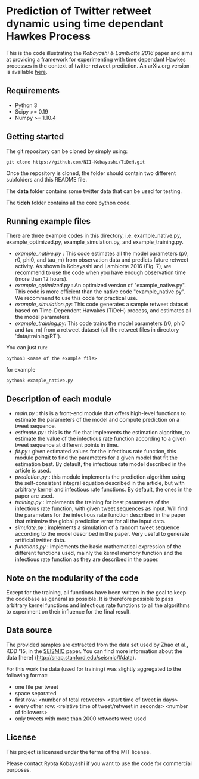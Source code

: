 # Prediction of Twitter retweet dynamic using time dependant Hawkes Process

This is the code illustrating the *Kobayashi & Lambiotte 2016* paper and aims at
providing a framework for experimenting with time dependant Hawkes processes in
the context of twitter retweet prediction. An arXiv.org version is available 
[here](https://arxiv.org/abs/1603.09449).

## Requirements

 - Python 3
 - Scipy >= 0.19
 - Numpy >= 1.10.4

## Getting started

The git repository can be cloned by simply using:

    git clone https://github.com/NII-Kobayashi/TiDeH.git

Once the repository is cloned, the folder should contain two different
subfolders and this README file.

The **data** folder contains some twitter data that can be used for testing.

The **tideh** folder contains all the core python code.

## Running example files

There are three example codes in this directory, i.e. example_native.py, example_optimized.py, example_simulation.py, 
and example_training.py.

- *example_native.py* : This code estimates all the model parameters (p0, r0, phi0, and tau_m) from observation data 
and predicts future retweet activity. As shown in Kobayashi and Lambiotte 2016 (Fig. 7), we recommend to use the code 
when you have enough observation time (more than 12 hours).
- *example_optimized.py* : An optimized version of "example_native.py". This code is more efficient than the native code
"example_native.py". We recommend to use this code for practical use.
- *example_simulation.py*:  This code generates a sample retweet dataset based on Time-Dependent Hawakes (TiDeH) 
process, and estimates all the model parameters.
- *example_training.py*: This code trains the model parameters (r0, phi0 and tau_m) from a retweet dataset (all the 
retweet files in directory 'data/training/RT').

You can just run:

    python3 <name of the example file>
    
for example
    
    python3 example_native.py

## Description of each module

 - *main.py* : this is a front-end module that offers high-level functions to
   estimate the parameters of the model and compute prediction on a tweet
   sequence.
 - *estimate.py* : this is the file that implements the estimation algorithm, to
   estimate the value of the infectious rate function according to a given tweet
   sequence at different points in time.
 - *fit.py* : given estimated values for the infectious rate function, this
   module permit to find the parameters for a given model that fit the
   estimation best. By default, the infectious rate model described in the
   article is used.
 - *prediction.py* : this module implements the prediction algorithm using the
   self-consistent integral equation described in the article, but with
   arbitrary kernel and infectious rate functions. By default, the ones in the
   paper are used.
 - *training.py* : implements the training for best parameters of the infectious
   rate function, with given tweet sequences as input. Will find the parameters
   for the infectious rate function described in the paper that minimize the
   global prediction error for all the input data.
 - *simulate.py* : implements a simulation of a random tweet sequence according
   to the model described in the paper. Very useful to generate artificial
   twitter data.
 - *functions.py* : implements the basic mathematical expression of the
   different functions used, mainly the kernel memory function and the
   infectious rate function as they are described in the paper.

## Note on the modularity of the code

Except for the training, all functions have been written in the goal to keep the
codebase as general as possible. It is therefore possible to pass arbitrary
kernel functions and infectious rate functions to all the algorithms to
experiment on their influence for the final result.

## Data source

The provided samples are extracted from the data set used by Zhao et al., 
KDD '15, in the [SEISMIC](http://snap.stanford.edu/seismic/seismic.pdf) paper. 
You can find more information about the data [here] 
(http://snap.stanford.edu/seismic/#data).

For this work the data (used for training) was slightly aggregated to the 
following format:
- one file per tweet
- space separated
- first row: \<number of total retweets\> \<start time of tweet in days\>
- every other row: \<relative time of tweet/retweet in seconds\> \<number of followers\>
- only tweets with more than 2000 retweets were used

## License

This project is licensed under the terms of the MIT license.

Please contact Ryota Kobayashi if you want to use the code for commercial purposes.
